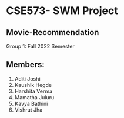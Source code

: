 # CSE573- SWM Project

## Movie-Recommendation

Group 1: Fall 2022 Semester

## Members:

1. Aditi Joshi
2. Kaushik Hegde
3. Harshita Verma
4. Mamatha Juluru
5. Kavya Bathini
6. Vishrut Jha

